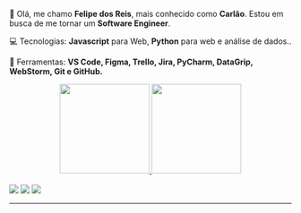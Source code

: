<p align="left"> 👤 Olá, me chamo <strong>Felipe dos Reis</strong>, mais conhecido como <strong>Carlão</strong>. Estou em busca de me tornar um <strong>Software Engineer</strong>.</p>

<p align="left">💻 Tecnologias: <strong>Javascript</strong> para Web, <strong>Python</strong> para web e análise de dados..

<p align="left">🔧 Ferramentas: <strong>VS Code, Figma, Trello, Jira, PyCharm, DataGrip, WebStorm, Git e GitHub.</strong></p>
<div align="center">
  <a href="https://github.com/carloscfas">
  <img height="160em" src="https://github-readme-stats.vercel.app/api?username=carloscfas&theme=dark&hide_border=true"/>
  <img height="160em" src="https://github-readme-stats.vercel.app/api/top-langs/?username=carloscfas&layout=compact&langs_count=7&theme=dark&hide_border=true"/>
  <!--<img src="https://github-readme-stats.vercel.app/api/pin/?username=Myze16&repo=github-Aluguel_de_campos_de_futebol"/>-->
</div>
 
<!---<div style="display: inline_block"><br>
  <img align="center" height="30" width="40" src="https://raw.githubusercontent.com/devicons/devicon/master/icons/javascript/javascript-plain.svg">
  <img align="center" height="30" width="40" src="https://raw.githubusercontent.com/devicons/devicon/master/icons/html5/html5-original.svg">
  <img align="center" height="30" width="40" src="https://raw.githubusercontent.com/devicons/devicon/master/icons/css3/css3-original.svg">
  <img align="center" height="30" width="40" src="https://raw.githubusercontent.com/devicons/devicon/master/icons/python/python-original.svg">
</div><br>
  
  <img align="right" alt="Rafa-pic" height="150" style="border-radius:50px;" src="https://media.discordapp.net/attachments/639956127056134178/890373478988013628/Publicacoes_Instagram_1_1.png?width=676&height=676">
</div>
  -->
<br>
<div>
  <a href="https://www.instagram.com/felipecf08/" target="_blank"><img src="https://img.shields.io/badge/-Instagram-2e2e2e?style=for-the-badge&logo=instagram&logoColor=white" target="_blank"></a>
  <a href="#" target="_blank"><img src="https://img.shields.io/badge/Discord-2e2e2e?style=for-the-badge&logo=discord&logoColor=white" target="_blank"></a>
  <a href="https://www.linkedin.com/in/carlos-reis-5483b026a/" target="_blank"><img src="https://img.shields.io/badge/-LinkedIn-2e2e2e?style=for-the-badge&logo=linkedin&logoColor=white" target="_blank"></a>
  <hr>
  <!---
  <a href="https://www.youtube.com/channel/UC_-uuuZbY0AAt9CViNzvc-Q" target="_blank"><img src="https://img.shields.io/badge/YouTube-FF0000?style=for-the-badge&logo=youtube&logoColor=white" target="_blank"></a>
 	<a href="https://www.twitch.tv/rafaballerinii" target="_blank"><img src="https://img.shields.io/badge/Twitch-9146FF?style=for-the-badge&logo=twitch&logoColor=white" target="_blank"></a>
  <a href = "mailto:contatorafaballerini@gmail.com"><img src="https://img.shields.io/badge/-Gmail-%23333?style=for-the-badge&logo=gmail&logoColor=white" target="_blank"></a>
  -->


</div>

